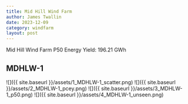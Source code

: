 ```yaml
---
title: Mid Hill Wind Farm
author: James Twallin
date: 2023-12-09
category: windfarm
layout: post
---
```

Mid Hill Wind Farm P50 Energy Yield: 196.21 GWh

MDHLW-1
-------------
![]({{ site.baseurl }}/assets/1_MDHLW-1_scatter.png)
![]({{ site.baseurl }}/assets/2_MDHLW-1_pcey.png)
![]({{ site.baseurl }}/assets/3_MDHLW-1_p50.png)
![]({{ site.baseurl }}/assets/4_MDHLW-1_unseen.png)

